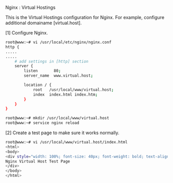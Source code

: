 Nginx : Virtual Hostings

This is the Virtual Hostings configuration for Nginx. For example, configure additional domainame [virtual.host].

[1]	Configure Nginx.
```sh
root@www:~# vi /usr/local/etc/nginx/nginx.conf
http {
.....
.....
    # add settings in [http] section
    server {
        listen       80;
        server_name  www.virtual.host;

        location / {
            root   /usr/local/www/virtual.host;
            index  index.html index.htm;
        }
    }
}

root@www:~# mkdir /usr/local/www/virtual.host
root@www:~# service nginx reload
```
[2]	Create a test page to make sure it works normally.
```sh
root@www:~# vi /usr/local/www/virtual.host/index.html
<html>
<body>
<div style="width: 100%; font-size: 40px; font-weight: bold; text-align: center;">
Nginx Virtual Host Test Page
</div>
</body>
</html>
```